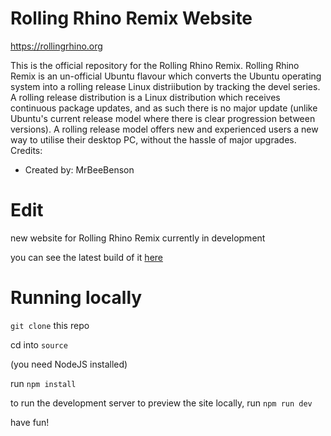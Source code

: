 # Rolling Rhino Remix Website

https://rollingrhino.org

This is the official repository for the Rolling Rhino Remix. Rolling Rhino Remix is an un-official Ubuntu flavour which converts the Ubuntu operating system into a rolling release Linux distriibution by tracking the devel series. A rolling release distribution is a Linux distribution which receives continuous package updates, and as such there is no major update (unlike Ubuntu's current release model where there is clear progression between versions). A rolling release model offers new and experienced users a new way to utilise their desktop PC, without the hassle of major upgrades.
Credits:

- Created by: MrBeeBenson

# Edit

new website for Rolling Rhino Remix currently in development

you can see the latest build of it [here](https://notmax6677.github.io)

# Running locally

`git clone` this repo

cd into `source`

(you need NodeJS installed)

run `npm install`

to run the development server to preview the site locally, run `npm run dev`

have fun!
